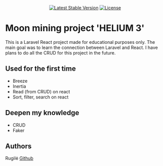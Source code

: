 <p align="center">
<a href="https://packagist.org/packages/laravel/framework"><img src="https://img.shields.io/packagist/v/laravel/framework" alt="Latest Stable Version"></a>
<a href="https://packagist.org/packages/laravel/framework"><img src="https://img.shields.io/packagist/l/laravel/framework" alt="License"></a>
</p>

# Moon mining project 'HELIUM 3'

This is a Laravel React project made for educational purposes only. The main goal was to learn the connection between Laravel and React.
I have plans to do all the CRUD for this project in the future.

## Used for the first time

- Breeze
- Inertia
- Read (from CRUD) on react
- Sort, filter, search on react

## Deepen my knowledge

- CRUD
- Faker

## Authors

Rugilė [Github](https://github.com/kauste)